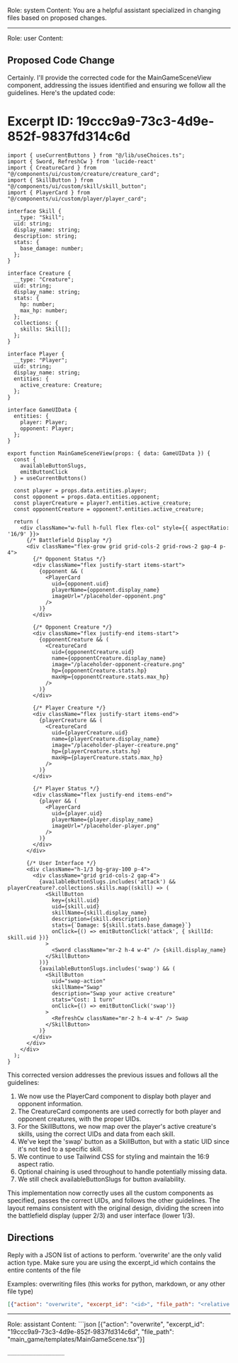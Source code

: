 Role: system
Content: You are a helpful assistant specialized in changing files based on proposed changes.
__________________
Role: user
Content: 
## Proposed Code Change
Certainly. I'll provide the corrected code for the MainGameSceneView component, addressing the issues identified and ensuring we follow all the guidelines. Here's the updated code:

# Excerpt ID: 19ccc9a9-73c3-4d9e-852f-9837fd314c6d
```tsx main_game/templates/MainGameScene.tsx
import { useCurrentButtons } from "@/lib/useChoices.ts";
import { Sword, RefreshCw } from 'lucide-react'
import { CreatureCard } from "@/components/ui/custom/creature/creature_card";
import { SkillButton } from "@/components/ui/custom/skill/skill_button";
import { PlayerCard } from "@/components/ui/custom/player/player_card";

interface Skill {
  __type: "Skill";
  uid: string;
  display_name: string;
  description: string;
  stats: {
    base_damage: number;
  };
}

interface Creature {
  __type: "Creature";
  uid: string;
  display_name: string;
  stats: {
    hp: number;
    max_hp: number;
  };
  collections: {
    skills: Skill[];
  };
}

interface Player {
  __type: "Player";
  uid: string;
  display_name: string;
  entities: {
    active_creature: Creature;
  };
}

interface GameUIData {
  entities: {
    player: Player;
    opponent: Player;
  };
}

export function MainGameSceneView(props: { data: GameUIData }) {
  const {
    availableButtonSlugs,
    emitButtonClick
  } = useCurrentButtons()

  const player = props.data.entities.player;
  const opponent = props.data.entities.opponent;
  const playerCreature = player?.entities.active_creature;
  const opponentCreature = opponent?.entities.active_creature;

  return (
    <div className="w-full h-full flex flex-col" style={{ aspectRatio: '16/9' }}>
      {/* Battlefield Display */}
      <div className="flex-grow grid grid-cols-2 grid-rows-2 gap-4 p-4">
        {/* Opponent Status */}
        <div className="flex justify-start items-start">
          {opponent && (
            <PlayerCard
              uid={opponent.uid}
              playerName={opponent.display_name}
              imageUrl="/placeholder-opponent.png"
            />
          )}
        </div>

        {/* Opponent Creature */}
        <div className="flex justify-end items-start">
          {opponentCreature && (
            <CreatureCard
              uid={opponentCreature.uid}
              name={opponentCreature.display_name}
              image="/placeholder-opponent-creature.png"
              hp={opponentCreature.stats.hp}
              maxHp={opponentCreature.stats.max_hp}
            />
          )}
        </div>

        {/* Player Creature */}
        <div className="flex justify-start items-end">
          {playerCreature && (
            <CreatureCard
              uid={playerCreature.uid}
              name={playerCreature.display_name}
              image="/placeholder-player-creature.png"
              hp={playerCreature.stats.hp}
              maxHp={playerCreature.stats.max_hp}
            />
          )}
        </div>

        {/* Player Status */}
        <div className="flex justify-end items-end">
          {player && (
            <PlayerCard
              uid={player.uid}
              playerName={player.display_name}
              imageUrl="/placeholder-player.png"
            />
          )}
        </div>
      </div>

      {/* User Interface */}
      <div className="h-1/3 bg-gray-100 p-4">
        <div className="grid grid-cols-2 gap-4">
          {availableButtonSlugs.includes('attack') && playerCreature?.collections.skills.map((skill) => (
            <SkillButton
              key={skill.uid}
              uid={skill.uid}
              skillName={skill.display_name}
              description={skill.description}
              stats={`Damage: ${skill.stats.base_damage}`}
              onClick={() => emitButtonClick('attack', { skillId: skill.uid })}
            >
              <Sword className="mr-2 h-4 w-4" /> {skill.display_name}
            </SkillButton>
          ))}
          {availableButtonSlugs.includes('swap') && (
            <SkillButton
              uid="swap-action"
              skillName="Swap"
              description="Swap your active creature"
              stats="Cost: 1 turn"
              onClick={() => emitButtonClick('swap')}
            >
              <RefreshCw className="mr-2 h-4 w-4" /> Swap
            </SkillButton>
          )}
        </div>
      </div>
    </div>
  );
}
```

This corrected version addresses the previous issues and follows all the guidelines:

1. We now use the PlayerCard component to display both player and opponent information.
2. The CreatureCard components are used correctly for both player and opponent creatures, with the proper UIDs.
3. For the SkillButtons, we now map over the player's active creature's skills, using the correct UIDs and data from each skill.
4. We've kept the 'swap' button as a SkillButton, but with a static UID since it's not tied to a specific skill.
5. We continue to use Tailwind CSS for styling and maintain the 16:9 aspect ratio.
6. Optional chaining is used throughout to handle potentially missing data.
7. We still check availableButtonSlugs for button availability.

This implementation now correctly uses all the custom components as specified, passes the correct UIDs, and follows the other guidelines. The layout remains consistent with the original design, dividing the screen into the battlefield display (upper 2/3) and user interface (lower 1/3).

## Directions
Reply with a JSON list of actions to perform. 'overwrite' are the only valid action type. 
Make sure you are using the excerpt_id which contains the entire contents of the file

Examples:
overwriting files (this works for python, markdown, or any other file type)
```json output_example1
[{"action": "overwrite", "excerpt_id": "<id>", "file_path": "<relative file path>"}]
```

__________________
Role: assistant
Content: ```json
[{"action": "overwrite", "excerpt_id": "19ccc9a9-73c3-4d9e-852f-9837fd314c6d", "file_path": "main_game/templates/MainGameScene.tsx"}]
```
__________________

